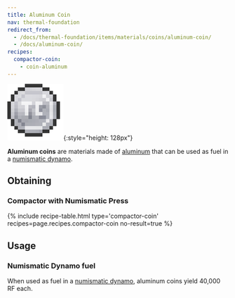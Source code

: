 ```yaml
---
title: Aluminum Coin
nav: thermal-foundation
redirect_from:
  - /docs/thermal-foundation/items/materials/coins/aluminum-coin/
  - /docs/aluminum-coin/
recipes:
  compactor-coin:
    - coin-aluminum
---
```


![Aluminum coin](/assets/images/thermal-foundation/coin-aluminum.png){:style="height: 128px"}


**Aluminum coins** are materials made of [aluminum](/docs/thermal-foundation/aluminum-ingot/) that
can be used as fuel in a [numismatic dynamo](/docs/thermal-expansion/numismatic-dynamo/).


Obtaining
---------

### Compactor with Numismatic Press
{% include recipe-table.html type='compactor-coin' recipes=page.recipes.compactor-coin no-result=true %}


Usage
-----

### Numismatic Dynamo fuel
When used as fuel in a [numismatic dynamo](/docs/thermal-expansion/numismatic-dynamo/), aluminum
coins yield 40,000 RF each.
